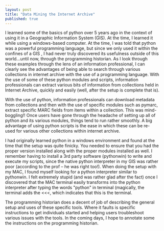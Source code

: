 ```yaml
---
layout: post
title: "Data Mining the Internet Archive"
published: true
---
```



I learned some of the basics of python over 5 years ago in the context of using it in a Geographic Information System (GIS). At the time, I learned it while using a windows-based computer. At the time, I was told that python was a powerful programming language, but since we only used it within the confines of a GIS , I had never truly discovered its usefulness outside of this world...until now, through the programming historian. As I look through these examples through the lens of an information professional, I can clearly see the advantages of being able to search through various collections in internet archive with the use of a programming language.  With the use of some of these python modules and scripts, information professionals can extract various bits of information from collections held in Internet Archive, quickly and easily (well, after the setup is complete that is).

With the use of python, information professionals can download metadata from collections and then with the use of specific modules such as pymarc, extract specific MARC fields from items within a collection. This was mind-boggling!! Once users have gone through the headache of setting up all of python and its various modules, things tend to run rather smoothly. A big advantage of using python scripts is the ease in which these can be re-used for various other collections within internet archive.

I had originally learned python in a windows environment and found at the time that the setup was quite finicky. You needed to ensure that you had the proper version installed along with the proper modules installed as well. I remember having to install a 3rd party software (pythonwin) to write and execute my scripts, since the native python interpreter in my GIS was rather poor (according to the prof – he was right too!). When doing the setup with my MAC, I found myself looking for a python interpreter similar to pythonwin. I felt extremely stupid (and was rather glad after the fact) once I discovered that the MAC terminal easily transforms into the python interpreter after typing the words "python" in terminal (magically, the terminal adds the <<<, which indicates that this is the terminal.

The programming historian does a decent of job of describing the general setup and uses of these specific tools. Where it faults is specific instructions to get individuals started and helping users troubleshoot various issues with the tools. In the coming days, I hope to annotate some the instructions on the programming historian.
